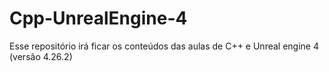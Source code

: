# Cpp-UnrealEngine-4
Esse repositório irá ficar os conteúdos das aulas de C++ e Unreal engine 4 (versão 4.26.2)
